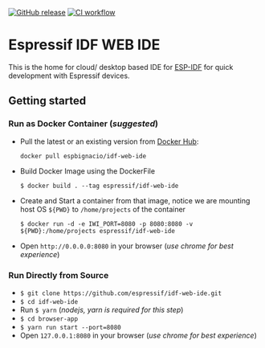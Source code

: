 [![GitHub release](https://img.shields.io/github/release/espressif/idf-web-ide.svg?style=flat-square)](https://github.com/espressif/idf-web-ide/releases/latest)
[![CI workflow](https://img.shields.io/github/workflow/status/espressif/idf-web-ide/Publish%20docker%20image?label=Docker%20release&logo=docker)](https://github.com/espressif/idf-web-ide/actions?workflow=Publish%20docker%20image)

# Espressif IDF WEB IDE

This is the home for cloud/ desktop based IDE for [ESP-IDF](https://github.com/espressif/esp-idf) for quick development with Espressif devices.

## Getting started

### Run as Docker Container (_suggested_)

- Pull the latest or an existing version from [Docker Hub](https://hub.docker.com/r/espbignacio/idf-web-ide):

    `docker pull espbignacio/idf-web-ide`

- Build Docker Image using the DockerFile

    `$ docker build . --tag espressif/idf-web-ide`

- Create and Start a container from that image, notice we are mounting host OS `${PWD}` to `/home/projects` of the container

    `$ docker run -d -e IWI_PORT=8080 -p 8080:8080 -v ${PWD}:/home/projects espressif/idf-web-ide`

- Open `http://0.0.0.0:8080` in your browser (_use chrome for best experience_)

### Run Directly from Source

- `$ git clone https://github.com/espressif/idf-web-ide.git`
- `$ cd idf-web-ide`
- Run `$ yarn` (_nodejs, yarn is required for this step_)
- `$ cd browser-app`
- `$ yarn run start --port=8080`
- Open `127.0.0.1:8080` in your browser (_use chrome for best experience_)
